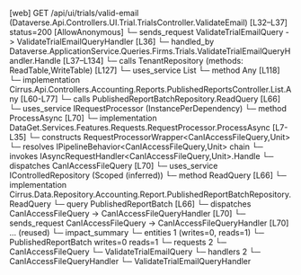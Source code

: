 [web] GET /api/ui/trials/valid-email  (Dataverse.Api.Controllers.UI.Trial.TrialsController.ValidateEmail)  [L32–L37] status=200 [AllowAnonymous]
  └─ sends_request ValidateTrialEmailQuery -> ValidateTrialEmailQueryHandler [L36]
    └─ handled_by Dataverse.ApplicationService.Queries.Firms.Trials.ValidateTrialEmailQueryHandler.Handle [L37–L134]
      └─ calls TenantRepository (methods: ReadTable,WriteTable) [L127]
      └─ uses_service List<string>
        └─ method Any [L118]
          └─ implementation Cirrus.Api.Controllers.Accounting.Reports.PublishedReportsController.List.Any [L60-L77]
            └─ calls PublishedReportBatchRepository.ReadQuery [L66]
            └─ uses_service IRequestProcessor (InstancePerDependency)
              └─ method ProcessAsync [L70]
                └─ implementation DataGet.Services.Features.Requests.RequestProcessor.ProcessAsync [L7-L35]
                  └─ constructs RequestProcessorWrapper<CanIAccessFileQuery,Unit>
                  └─ resolves IPipelineBehavior<CanIAccessFileQuery,Unit> chain
                  └─ invokes IAsyncRequestHandler<CanIAccessFileQuery,Unit>.Handle
                  └─ dispatches CanIAccessFileQuery [L70]
            └─ uses_service IControlledRepository<PublishedReportBatch> (Scoped (inferred))
              └─ method ReadQuery [L66]
                └─ implementation Cirrus.Data.Repository.Accounting.Report.PublishedReportBatchRepository.ReadQuery
            └─ query PublishedReportBatch [L66]
            └─ dispatches CanIAccessFileQuery -> CanIAccessFileQueryHandler [L70]
            └─ sends_request CanIAccessFileQuery -> CanIAccessFileQueryHandler [L70] ... (reused)
  └─ impact_summary
    └─ entities 1 (writes=0, reads=1)
      └─ PublishedReportBatch writes=0 reads=1
    └─ requests 2
      └─ CanIAccessFileQuery
      └─ ValidateTrialEmailQuery
    └─ handlers 2
      └─ CanIAccessFileQueryHandler
      └─ ValidateTrialEmailQueryHandler

